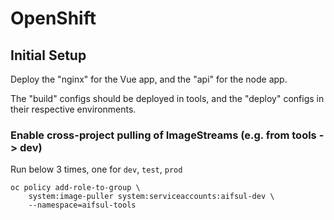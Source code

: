 # OpenShift



## Initial Setup

Deploy the "nginx" for the Vue app, and the "api" for the node app.

The "build" configs should be deployed in tools, and the "deploy" configs in their respective environments.

### Enable cross-project pulling of ImageStreams (e.g. from tools -> dev)


Run below 3 times, one for `dev`, `test`, `prod`

    oc policy add-role-to-group \
        system:image-puller system:serviceaccounts:aifsul-dev \
        --namespace=aifsul-tools
